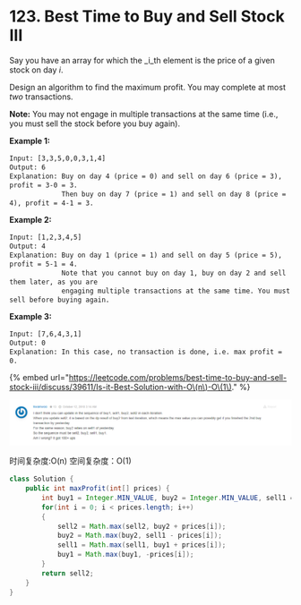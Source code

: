 # 123. Best Time to Buy and Sell Stock III



Say you have an array for which the _i_th element is the price of a given stock on day _i_.

Design an algorithm to find the maximum profit. You may complete at most _two_ transactions.

**Note:** You may not engage in multiple transactions at the same time \(i.e., you must sell the stock before you buy again\).

**Example 1:**

```text
Input: [3,3,5,0,0,3,1,4]
Output: 6
Explanation: Buy on day 4 (price = 0) and sell on day 6 (price = 3), profit = 3-0 = 3.
             Then buy on day 7 (price = 1) and sell on day 8 (price = 4), profit = 4-1 = 3.
```

**Example 2:**

```text
Input: [1,2,3,4,5]
Output: 4
Explanation: Buy on day 1 (price = 1) and sell on day 5 (price = 5), profit = 5-1 = 4.
             Note that you cannot buy on day 1, buy on day 2 and sell them later, as you are
             engaging multiple transactions at the same time. You must sell before buying again.
```

**Example 3:**

```text
Input: [7,6,4,3,1]
Output: 0
Explanation: In this case, no transaction is done, i.e. max profit = 0.
```

{% embed url="https://leetcode.com/problems/best-time-to-buy-and-sell-stock-iii/discuss/39611/Is-it-Best-Solution-with-O\(n\)-O\(1\)." %}

![](../.gitbook/assets/image%20%2814%29.png)

时间复杂度:O\(n\) 空间复杂度：O\(1\)

```java
class Solution {
    public int maxProfit(int[] prices) {
        int buy1 = Integer.MIN_VALUE, buy2 = Integer.MIN_VALUE, sell1 = 0, sell2 = 0;
        for(int i = 0; i < prices.length; i++)
        {
            sell2 = Math.max(sell2, buy2 + prices[i]);
            buy2 = Math.max(buy2, sell1 - prices[i]);
            sell1 = Math.max(sell1, buy1 + prices[i]);
            buy1 = Math.max(buy1, -prices[i]);
        }
        return sell2;
    }
}
```



